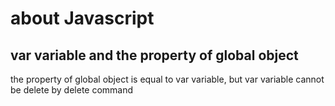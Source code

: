 # about Javascript

## var variable and the property of global object
the property of global object is equal to var variable, but var variable cannot be delete by delete command

